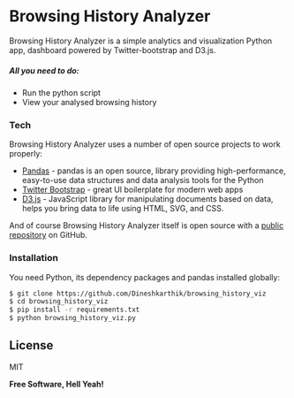 # Browsing History Analyzer

Browsing History Analyzer is a simple analytics and visualization Python app, dashboard powered by Twitter-bootstrap and D3.js.

##### All you need to do:
  - Run the python script
  - View your analysed browsing history
### Tech

Browsing History Analyzer uses a number of open source projects to work properly:

* [Pandas] - pandas is an open source, library providing high-performance, easy-to-use data structures and data analysis tools for the Python
* [Twitter Bootstrap] - great UI boilerplate for modern web apps
* [D3.js] - JavaScript library for manipulating documents based on data, helps you bring data to life using HTML, SVG, and CSS.

And of course Browsing History Analyzer itself is open source with a [public repository][Browsing-History-Analyzer] on GitHub.

### Installation

You need Python, its dependency packages and pandas installed globally:

```sh
$ git clone https://github.com/Dineshkarthik/browsing_history_viz
$ cd browsing_history_viz
$ pip install -r requirements.txt
$ python browsing_history_viz.py
```


License
----

MIT


**Free Software, Hell Yeah!**



   [D3.js]: <https://d3js.org/>
   [Pandas]: <http://pandas.pydata.org/>
   [Twitter Bootstrap]: <http://twitter.github.com/bootstrap/>
   [Browsing-History-Analyzer]: <https://github.com/Dineshkarthik/browsing_history_viz>
